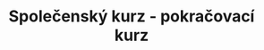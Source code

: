 ---
layout: "pages/courses/spolecensky-tanec-pokracovaci.njk"

title: 'Společenský kurz - pokračovací kurz'
description: 'V Senoweb se specializujeme na tvorbu webových stránek na míru. Nepoužíváme koupené šablony, nástroje pro automatizované budování webů ani nástroje, které by váš web zahlcovali zbytečným kódem a tím vaší stránku zpomalovaly.'
permalink: 'tanecni-kurzy/spolecensky-tanec-pokracovaci/'

eleventyNavigation:
  key: Pokračovací kurz
  parent: Společenský tanec
  order: 100


landing:
  breadcrumbs:
    - title: Domů
      url: /

    - title: Společenský tanec

    - title: Pokračovací kurz
---